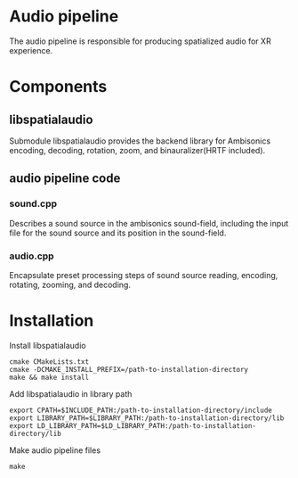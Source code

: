 # Audio pipeline

The audio pipeline is responsible for producing spatialized audio for XR experience.

# Components

## libspatialaudio

Submodule libspatialaudio provides the backend library for Ambisonics encoding, decoding, rotation, zoom, and binauralizer(HRTF included).

## audio pipeline code

### sound.cpp 

Describes a sound source in the ambisonics sound-field, including the input file for the sound source and its position in the sound-field.

### audio.cpp

Encapsulate preset processing steps of sound source reading, encoding, rotating, zooming, and decoding.

# Installation

Install libspatialaudio

    cmake CMakeLists.txt
    cmake -DCMAKE_INSTALL_PREFIX=/path-to-installation-directory
    make && make install

Add libspatialaudio in library path

    export CPATH=$INCLUDE_PATH:/path-to-installation-directory/include
    export LIBRARY_PATH=$LIBRARY_PATH:/path-to-installation-directory/lib
    export LD_LIBRARY_PATH=$LD_LIBRARY_PATH:/path-to-installation-directory/lib

Make audio pipeline files
    
    make
